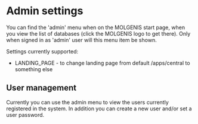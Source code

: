 # Admin settings

You can find the 'admin' menu when on the MOLGENIS start page, when you view the list of databases (click the MOLGENIS
logo to get there). Only when signed in as 'admin' user will this menu item be shown.

Settings currently supported:

* LANDING_PAGE - to change landing page from default /apps/central to something else

## User management

Currently you can use the admin menu to view the users currently registered in the system. In addition you can create a
new user and/or set a user password.
